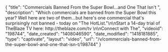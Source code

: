 {
    "title": "Commercials Banned From the Super Bowl...and One That Isn't ",
    "description": "Which commercials are banned from the Super Bowl this year? Well here are two of them...but here's one commercial that's surprisingly not banned - today on \"The HotList.\"\n\nStart a 14-day trial of TheBlaze TV here: http:\/\/theblaze.com\/tv \n\nConnect with The",
    "videoid": "198744",
    "date_created": "1408046590",
    "date_modified": "1418181885",
    "type": "captivate",
    "layout": "video",
    "url": "\/v\/commercials-banned-from-the-super-bowl-and-one-that-isn-t\/198744"
}